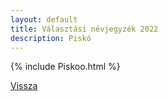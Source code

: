 ```yaml
---
layout: default
title: Választási névjegyzék 2022
description: Piskó
---
```


{% include Piskoo.html %}

[Vissza](./)